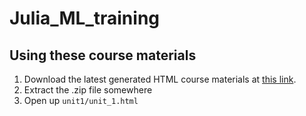 # Julia_ML_training

## Using these course materials

1. Download the latest generated HTML course materials at [this link](https://github.com/open-AIMS/Julia_ML_training/releases/latest/download/aims-julia-training-accumulation-point.zip).
2. Extract the .zip file somewhere
3. Open up `unit1/unit_1.html`
